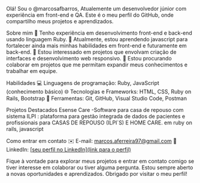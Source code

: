 Olá! Sou o @marcosafbarros, Atualemente um desenvolvedor júnior com experiência em front-end e QA. Este é o meu perfil do GitHub, onde compartilho meus projetos e aprendizados.

Sobre mim
💼 Tenho experiência em desenvolvimento front-end e back-end usando linguagem Ruby.
🌱 Atualmente, estou aprendendo javascript para fortalecer ainda mais minhas habilidades em front-end e futuramente em back-end.
👀 Estou interessado em projetos que envolvam criação de interfaces e desenvolvimento web responsivo.
💞️ Estou procurando colaborar em projetos que me permitam expandir meus conhecimentos e trabalhar em equipe.

Habilidades
💻 Linguagens de programação: Ruby, JavaScript (conhecimento básico)
🌐 Tecnologias e Frameworks: HTML, CSS, Ruby on Rails, Bootstrap
🔧 Ferramentas: Git, GitHub, Visual Studio Code, Postman

Projetos Destacados
Esense Care -Software para casa de repouso com sistema ILPI :  plataforma para gestão integrada de dados de pacientes e profissionais para CASAS DE REPOUSO (ILPI´S) E HOME CARE. em ruby on rails, javascript

Como entrar em contato
✉️ E-mail: marcos.aferreira97@gmail.com
💼 LinkedIn: [[seu perfil no LinkedIn](link para o perfil)](https://www.linkedin.com/in/marcos-a-ferreira/)

Fique à vontade para explorar meus projetos e entrar em contato comigo se tiver interesse em colaborar ou tiver alguma pergunta. Estou sempre aberto a novas oportunidades e aprendizados. Obrigado por visitar o meu perfil!
<!---
marcosafbarros/marcosafbarros is a ✨ special ✨ repository because its `README.md` (this file) appears on your GitHub profile.
You can click the Preview link to take a look at your changes.
--->
